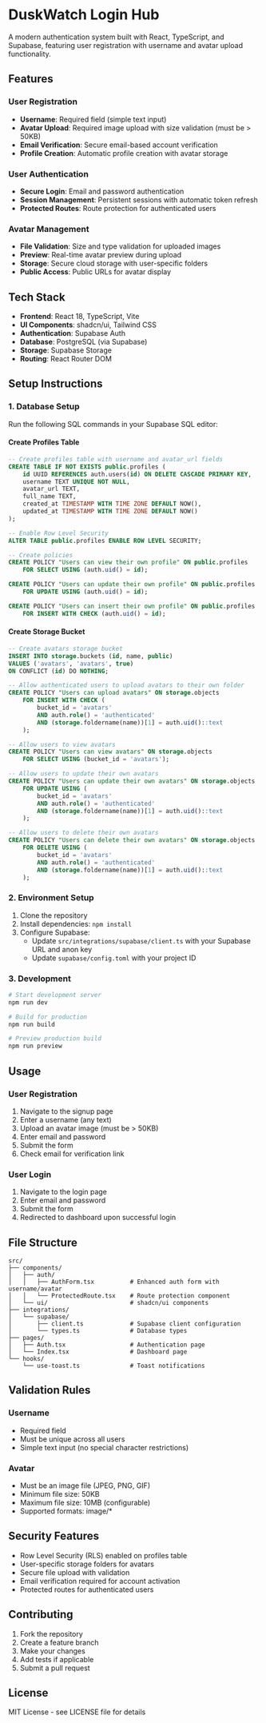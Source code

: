# DuskWatch Login Hub

A modern authentication system built with React, TypeScript, and Supabase, featuring user registration with username and avatar upload functionality.

## Features

### User Registration
- **Username**: Required field (simple text input)
- **Avatar Upload**: Required image upload with size validation (must be > 50KB)
- **Email Verification**: Secure email-based account verification
- **Profile Creation**: Automatic profile creation with avatar storage

### User Authentication
- **Secure Login**: Email and password authentication
- **Session Management**: Persistent sessions with automatic token refresh
- **Protected Routes**: Route protection for authenticated users

### Avatar Management
- **File Validation**: Size and type validation for uploaded images
- **Preview**: Real-time avatar preview during upload
- **Storage**: Secure cloud storage with user-specific folders
- **Public Access**: Public URLs for avatar display

## Tech Stack

- **Frontend**: React 18, TypeScript, Vite
- **UI Components**: shadcn/ui, Tailwind CSS
- **Authentication**: Supabase Auth
- **Database**: PostgreSQL (via Supabase)
- **Storage**: Supabase Storage
- **Routing**: React Router DOM

## Setup Instructions

### 1. Database Setup

Run the following SQL commands in your Supabase SQL editor:

#### Create Profiles Table
```sql
-- Create profiles table with username and avatar_url fields
CREATE TABLE IF NOT EXISTS public.profiles (
    id UUID REFERENCES auth.users(id) ON DELETE CASCADE PRIMARY KEY,
    username TEXT UNIQUE NOT NULL,
    avatar_url TEXT,
    full_name TEXT,
    created_at TIMESTAMP WITH TIME ZONE DEFAULT NOW(),
    updated_at TIMESTAMP WITH TIME ZONE DEFAULT NOW()
);

-- Enable Row Level Security
ALTER TABLE public.profiles ENABLE ROW LEVEL SECURITY;

-- Create policies
CREATE POLICY "Users can view their own profile" ON public.profiles
    FOR SELECT USING (auth.uid() = id);

CREATE POLICY "Users can update their own profile" ON public.profiles
    FOR UPDATE USING (auth.uid() = id);

CREATE POLICY "Users can insert their own profile" ON public.profiles
    FOR INSERT WITH CHECK (auth.uid() = id);
```

#### Create Storage Bucket
```sql
-- Create avatars storage bucket
INSERT INTO storage.buckets (id, name, public) 
VALUES ('avatars', 'avatars', true)
ON CONFLICT (id) DO NOTHING;

-- Allow authenticated users to upload avatars to their own folder
CREATE POLICY "Users can upload avatars" ON storage.objects
    FOR INSERT WITH CHECK (
        bucket_id = 'avatars' 
        AND auth.role() = 'authenticated'
        AND (storage.foldername(name))[1] = auth.uid()::text
    );

-- Allow users to view avatars
CREATE POLICY "Users can view avatars" ON storage.objects
    FOR SELECT USING (bucket_id = 'avatars');

-- Allow users to update their own avatars
CREATE POLICY "Users can update their own avatars" ON storage.objects
    FOR UPDATE USING (
        bucket_id = 'avatars' 
        AND auth.role() = 'authenticated'
        AND (storage.foldername(name))[1] = auth.uid()::text
    );

-- Allow users to delete their own avatars
CREATE POLICY "Users can delete their own avatars" ON storage.objects
    FOR DELETE USING (
        bucket_id = 'avatars' 
        AND auth.role() = 'authenticated'
        AND (storage.foldername(name))[1] = auth.uid()::text
    );
```

### 2. Environment Setup

1. Clone the repository
2. Install dependencies: `npm install`
3. Configure Supabase:
   - Update `src/integrations/supabase/client.ts` with your Supabase URL and anon key
   - Update `supabase/config.toml` with your project ID

### 3. Development

```bash
# Start development server
npm run dev

# Build for production
npm run build

# Preview production build
npm run preview
```

## Usage

### User Registration

1. Navigate to the signup page
2. Enter a username (any text)
3. Upload an avatar image (must be > 50KB)
4. Enter email and password
5. Submit the form
6. Check email for verification link

### User Login

1. Navigate to the login page
2. Enter email and password
3. Submit the form
4. Redirected to dashboard upon successful login

## File Structure

```
src/
├── components/
│   ├── auth/
│   │   ├── AuthForm.tsx          # Enhanced auth form with username/avatar
│   │   └── ProtectedRoute.tsx    # Route protection component
│   └── ui/                       # shadcn/ui components
├── integrations/
│   └── supabase/
│       ├── client.ts             # Supabase client configuration
│       └── types.ts              # Database types
├── pages/
│   ├── Auth.tsx                  # Authentication page
│   └── Index.tsx                 # Dashboard page
└── hooks/
    └── use-toast.ts              # Toast notifications
```

## Validation Rules

### Username
- Required field
- Must be unique across all users
- Simple text input (no special character restrictions)

### Avatar
- Must be an image file (JPEG, PNG, GIF)
- Minimum file size: 50KB
- Maximum file size: 10MB (configurable)
- Supported formats: image/*

## Security Features

- Row Level Security (RLS) enabled on profiles table
- User-specific storage folders for avatars
- Secure file upload with validation
- Email verification required for account activation
- Protected routes for authenticated users

## Contributing

1. Fork the repository
2. Create a feature branch
3. Make your changes
4. Add tests if applicable
5. Submit a pull request

## License

MIT License - see LICENSE file for details
